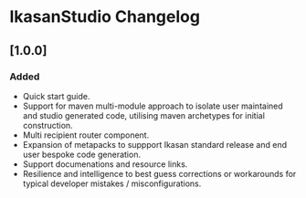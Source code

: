 <!-- Keep a Changelog guide -> https://keepachangelog.com -->

# IkasanStudio Changelog

## [1.0.0]
### Added
- Quick start guide.
- Support for maven multi-module approach to isolate user maintained and studio generated code, utilising maven archetypes for initial construction.
- Multi recipient router component.
- Expansion of metapacks to suppport Ikasan standard release and end user bespoke code generation.
- Support documenations and resource links.
- Resilience and intelligence to best guess corrections or workarounds for typical developer mistakes / misconfigurations.
